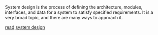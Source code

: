System design is the process of defining the architecture, modules, interfaces, and data for a system to satisfy specified requirements. It is a very broad topic, and there are many ways to approach it.

[read](https://github.com/donnemartin/system-design-primer)
[system design](https://dev.to/karanpratapsingh/system-design-the-complete-course-10fo)